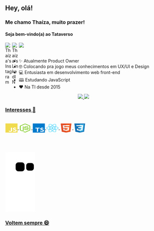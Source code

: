 ## Hey, olá!
### Me chamo Thaíza, muito prazer!

#### Seja bem-vindo(a) ao Tataverso 
<img src="https://media.giphy.com/media/0TtX2qqpxp3pIafzio/giphy.gif" width="150px">

<a href="https://www.instagram.com/thaizakopp/">
  <img align="left" alt="Thaíza's Instagram" width="22px" src="https://raw.githubusercontent.com/hussainweb/hussainweb/main/icons/instagram.png" />
</a>
<a href="https://www.linkedin.com/in/thaiza-kopp/">
  <img align="left" alt="Thaíza's LinkedIN" width="22px" src="https://raw.githubusercontent.com/peterthehan/peterthehan/master/assets/linkedin.svg" />
</a>
<br></br>

- ✨ Atualmente Product Owner
- 🤓 Colocando pra jogo meus conhecimentos em UX/UI e Design
- 💻 Entusiasta em desenvolvimento web front-end
- 🕮 Estudando JavaScript
- ❤️ Na TI desde 2015

<div align="center">
  <a href="https://github.com/thaizakopp">
  <img height="180em" src="https://github-readme-stats.vercel.app/api?username=thaizakopp&show_icons=true&theme=radical&include_all_commits=true&count_private=true"/>
  <img height="180em" src="https://github-readme-stats.vercel.app/api/top-langs/?username=thaizakopp&layout=compact&langs_count=7&theme=radical"/>
</div>

### Interesses 🌟
<div style="display: inline_block"><br>
  <img align="center" alt="Javascript" height="30" width="40" src="https://raw.githubusercontent.com/devicons/devicon/master/icons/javascript/javascript-plain.svg">
  <img align="center" alt="Node" height="30" width="40" src="https://raw.githubusercontent.com/devicons/devicon/master/icons/nodejs/nodejs-plain.svg">
  <img align="center" alt="Typescript" height="30" width="40" src="https://raw.githubusercontent.com/devicons/devicon/master/icons/typescript/typescript-plain.svg">
  <img align="center" alt="React" height="30" width="40" src="https://raw.githubusercontent.com/devicons/devicon/master/icons/react/react-original.svg">
  <img align="center" alt="HTML" height="30" width="40" src="https://raw.githubusercontent.com/devicons/devicon/master/icons/html5/html5-original.svg">
  <img align="center" alt="CSS" height="30" width="40" src="https://raw.githubusercontent.com/devicons/devicon/master/icons/css3/css3-original.svg">
</div>

<br></br>

<div> 
  
  ![Snake animation](https://github.com/thaizakopp/thaizakopp/blob/output/github-contribution-grid-snake.svg)
 
</div>

### Voltem sempre 😄
